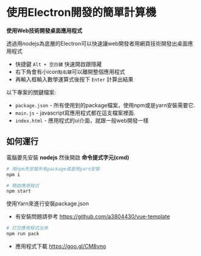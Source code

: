 # 使用Electron開發的簡單計算機

**使用Web技術開發桌面應用程式**

透過用nodejs為底層的Electron可以快速讓web開發者用網頁技術開發出桌面應用程式

- 快捷鍵 `Alt + 空白鍵` 快速開啟跟隱藏
- 右下角會有小icon`點右鍵`可以離開整個應用程式
- 再輸入框輸入數學運算式後按下 `Enter` 計算出結果


以下專案的關鍵檔案:

- `package.json` - 所有使用到的package檔案，使用npm或是yarn安裝需要它.
- `main.js` - javascript寫應用程式都在這支檔案裡面.
- `index.html` - 應用程式的ui介面，就跟一般web開發一樣


## 如何運行

電腦要先安裝 **nodejs** 然後開啟 **命令提式字元(cmd)**

```bash
# 用npm先安裝所有package或是用yarn安裝
npm i
```

```bash
# 開啟應用程式
npm start
```

使用Yarn來進行安裝package.json

* 有安裝問題請參考
<https://github.com/a3804430/vue-template>

```bash
# 打包應用程式出來
npm run pack
```
* 應用程式下載
<https://goo.gl/CM8vno>
